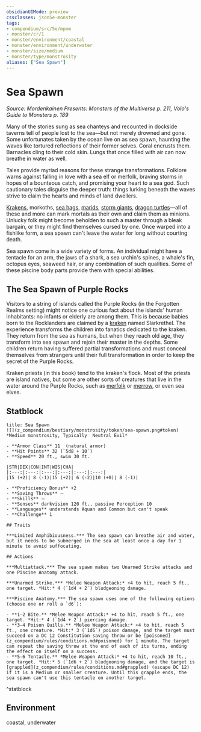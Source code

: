 ```yaml
---
obsidianUIMode: preview
cssclasses: json5e-monster
tags:
- compendium/src/5e/mpmm
- monster/cr/1
- monster/environment/coastal
- monster/environment/underwater
- monster/size/medium
- monster/type/monstrosity
aliases: ["Sea Spawn"]
---
```

# Sea Spawn
*Source: Mordenkainen Presents: Monsters of the Multiverse p. 211, Volo's Guide to Monsters p. 189*  

Many of the stories sung as sea chanteys and recounted in dockside taverns tell of people lost to the sea—but not merely drowned and gone. Some unfortunates taken by the ocean live on as sea spawn, haunting the waves like tortured reflections of their former selves. Coral encrusts them. Barnacles cling to their cold skin. Lungs that once filled with air can now breathe in water as well.

Tales provide myriad reasons for these strange transformations. Folklore warns against falling in love with a sea elf or merfolk, braving storms in hopes of a bounteous catch, and promising your heart to a sea god. Such cautionary tales disguise the deeper truth: things lurking beneath the waves strive to claim the hearts and minds of land dwellers.

[Krakens](z_compendium/bestiary/monstrosity/kraken.md), morkoths, [sea hags](z_compendium/bestiary/fey/sea-hag.md), [marids](z_compendium/bestiary/elemental/marid.md), [storm giants](z_compendium/bestiary/giant/storm-giant.md), [dragon turtles](z_compendium/bestiary/dragon/dragon-turtle.md)—all of these and more can mark mortals as their own and claim them as minions. Unlucky folk might become beholden to such a master through a bleak bargain, or they might find themselves cursed by one. Once warped into a fishlike form, a sea spawn can't leave the water for long without courting death.

Sea spawn come in a wide variety of forms. An individual might have a tentacle for an arm, the jaws of a shark, a sea urchin's spines, a whale's fin, octopus eyes, seaweed hair, or any combination of such qualities. Some of these piscine body parts provide them with special abilities.

## The Sea Spawn of Purple Rocks

Visitors to a string of islands called the Purple Rocks (in the Forgotten Realms setting) might notice one curious fact about the islands' human inhabitants: no infants or elderly are among them. This is because babies born to the Rocklanders are claimed by a [kraken](z_compendium/bestiary/monstrosity/kraken.md) named Slarkrethel. The experience transforms the children into fanatics dedicated to the kraken. They return from the sea as humans, but when they reach old age, they transform into sea spawn and rejoin their master in the depths. Some children return having suffered partial transformations and must conceal themselves from strangers until their full transformation in order to keep the secret of the Purple Rocks.

Kraken priests (in this book) tend to the kraken's flock. Most of the priests are island natives, but some are other sorts of creatures that live in the water around the Purple Rocks, such as [merfolk](z_compendium/bestiary/humanoid/merfolk.md) or [merrow](z_compendium/bestiary/monstrosity/merrow.md), or even sea elves.

## Statblock

```ad-statblock
title: Sea Spawn
![](z_compendium/bestiary/monstrosity/token/sea-spawn.png#token)
*Medium monstrosity, Typically  Neutral Evil*

- **Armor Class** 11  (natural armor)
- **Hit Points** 32 (`5d8 + 10`)
- **Speed** 20 ft., swim 30 ft.

|STR|DEX|CON|INT|WIS|CHA|
|:---:|:---:|:---:|:---:|:---:|:---:|
|15 (+2)| 8 (-1)|15 (+2)| 6 (-2)|10 (+0)| 8 (-1)|

- **Proficiency Bonus** +2
- **Saving Throws** ⏤
- **Skills** ⏤
- **Senses** darkvision 120 ft., passive Perception 10
- **Languages** understands Aquan and Common but can't speak
- **Challenge** 1

## Traits

***Limited Amphibiousness.*** The sea spawn can breathe air and water, but it needs to be submerged in the sea at least once a day for 1 minute to avoid suffocating.

## Actions

***Multiattack.*** The sea spawn makes two Unarmed Strike attacks and one Piscine Anatomy attack.

***Unarmed Strike.*** *Melee Weapon Attack:* +4 to hit, reach 5 ft., one target. *Hit:* 4 (`1d4 + 2`) bludgeoning damage.

***Piscine Anatomy.*** The sea spawn uses one of the following options (choose one or roll a `d6`):

- **1–2 Bite.** *Melee Weapon Attack:* +4 to hit, reach 5 ft., one target. *Hit:* 4 (`1d4 + 2`) piercing damage.  
- **3–4 Poison Quills.** *Melee Weapon Attack:* +4 to hit, reach 5 ft., one creature. *Hit:* 3 (`1d6`) poison damage, and the target must succeed on a DC 12 Constitution saving throw or be [poisoned](z_compendium/rules/conditions.md#poisoned) for 1 minute. The target can repeat the saving throw at the end of each of its turns, ending the effect on itself on a success.  
- **5–6 Tentacle.** *Melee Weapon Attack:* +4 to hit, reach 10 ft., one target. *Hit:* 5 (`1d6 + 2`) bludgeoning damage, and the target is [grappled](z_compendium/rules/conditions.md#grappled) (escape DC 12) if it is a Medium or smaller creature. Until this grapple ends, the sea spawn can't use this tentacle on another target.  
```
^statblock

## Environment

coastal, underwater